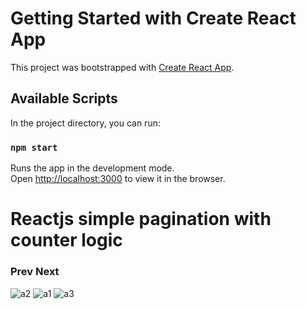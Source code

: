 # Getting Started with Create React App

This project was bootstrapped with [Create React App](https://github.com/facebook/create-react-app).

## Available Scripts

In the project directory, you can run:

### `npm start`

Runs the app in the development mode.\
Open [http://localhost:3000](http://localhost:3000) to view it in the browser.

# Reactjs  simple  pagination with counter logic 
### Prev   Next 

![a2](https://user-images.githubusercontent.com/49260446/133123482-139e2891-61d7-485a-85ae-59be5f6c6037.PNG)
![a1](https://user-images.githubusercontent.com/49260446/133123484-cbc0fd36-eed8-4be3-bee5-ae877778105a.PNG)
![a3](https://user-images.githubusercontent.com/49260446/133123489-0bfad3d4-0b60-4e8a-b06a-6a7184906451.PNG)

